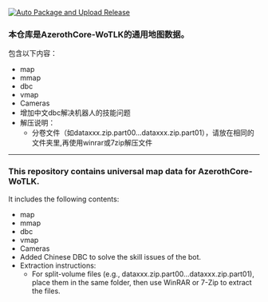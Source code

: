 [![Auto Package and Upload Release](https://github.com/ganan3917/azerothcore-data/actions/workflows/auto-release.yml/badge.svg)](https://github.com/ganan3917/azerothcore-data/actions/workflows/auto-release.yml)
 ### 本仓库是AzerothCore-WoTLK的通用地图数据。
 
 包含以下内容：
 - map
- mmap
- dbc
- vmap
- Cameras
- 增加中文dbc解决机器人的技能问题
- 解压说明：
     - 分卷文件（如dataxxx.zip.part00...dataxxx.zip.part01），请放在相同的文件夹里,再使用winrar或7zip解压文件
---

### This repository contains universal map data for AzerothCore-WoTLK.
It includes the following contents:
- map
- mmap
- dbc
- vmap
- Cameras
- Added Chinese DBC to solve the skill issues of the bot.
- Extraction instructions:
   - For split-volume files (e.g., dataxxx.zip.part00...dataxxx.zip.part01), place them in the same folder, then use WinRAR or 7-Zip to extract the files.
